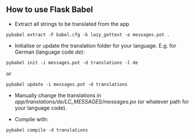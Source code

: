 ## How to use Flask Babel

* Extract all strings to be translated from the app

```
pybabel extract -F babel.cfg -k lazy_gettext -o messages.pot .
```

* Initialise or update the translation folder for your language. E.g. for German (language code *de*):

```
pybabel init -i messages.pot -d translations -l de
```

or

```
pybabel update -i messages.pot -d translations
```

* Manually change the translations in *app/translations/de/LC_MESSAGES/messages.po* (or whatever path for your language code).

* Compile with:

```
pybabel compile -d translations
```

